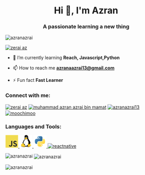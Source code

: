 <h1 align="center">Hi 👋, I'm Azran</h1>
<h3 align="center">A passionate learning a new thing</h3>

<p align="left"> <img src="https://komarev.com/ghpvc/?username=azranazrai&label=Profile%20views&color=0e75b6&style=flat" alt="azranazrai" /> </p>

<p align="left"> <a href="https://twitter.com/zerai az" target="blank"><img src="https://img.shields.io/twitter/follow/zerai az?logo=twitter&style=for-the-badge" alt="zerai az" /></a> </p>

- 🌱 I’m currently learning **Reach, Javascript,Python**

- 📫 How to reach me **azranaazrai13@gmail.com**

- ⚡ Fun fact **Fast Learner**

<h3 align="left">Connect with me:</h3>
<p align="left">
<a href="https://twitter.com/zerai az" target="blank"><img align="center" src="https://raw.githubusercontent.com/rahuldkjain/github-profile-readme-generator/master/src/images/icons/Social/twitter.svg" alt="zerai az" height="30" width="40" /></a>
<a href="https://linkedin.com/in/muhammad azran azrai bin mamat" target="blank"><img align="center" src="https://raw.githubusercontent.com/rahuldkjain/github-profile-readme-generator/master/src/images/icons/Social/linked-in-alt.svg" alt="muhammad azran azrai bin mamat" height="30" width="40" /></a>
<a href="https://www.leetcode.com/azranazrai13" target="blank"><img align="center" src="https://raw.githubusercontent.com/rahuldkjain/github-profile-readme-generator/master/src/images/icons/Social/leet-code.svg" alt="azranazrai13" height="30" width="40" /></a>
<a href="https://discord.gg/moochimoo" target="blank"><img align="center" src="https://raw.githubusercontent.com/rahuldkjain/github-profile-readme-generator/master/src/images/icons/Social/discord.svg" alt="moochimoo" height="30" width="40" /></a>
</p>

<h3 align="left">Languages and Tools:</h3>
<p align="left"> <a href="https://developer.mozilla.org/en-US/docs/Web/JavaScript" target="_blank" rel="noreferrer"> <img src="https://raw.githubusercontent.com/devicons/devicon/master/icons/javascript/javascript-original.svg" alt="javascript" width="40" height="40"/> </a> <a href="https://www.linux.org/" target="_blank" rel="noreferrer"> <img src="https://raw.githubusercontent.com/devicons/devicon/master/icons/linux/linux-original.svg" alt="linux" width="40" height="40"/> </a> <a href="https://www.python.org" target="_blank" rel="noreferrer"> <img src="https://raw.githubusercontent.com/devicons/devicon/master/icons/python/python-original.svg" alt="python" width="40" height="40"/> </a> <a href="https://reactnative.dev/" target="_blank" rel="noreferrer"> <img src="https://reactnative.dev/img/header_logo.svg" alt="reactnative" width="40" height="40"/> </a> </p>

<p><img align="left" src="https://github-readme-stats.vercel.app/api/top-langs?username=azranazrai&show_icons=true&locale=en&layout=compact" alt="azranazrai" /></p>

<p>&nbsp;<img align="center" src="https://github-readme-stats.vercel.app/api?username=azranazrai&show_icons=true&locale=en" alt="azranazrai" /></p>

<p><img align="center" src="https://github-readme-streak-stats.herokuapp.com/?user=azranazrai&" alt="azranazrai" /></p>
